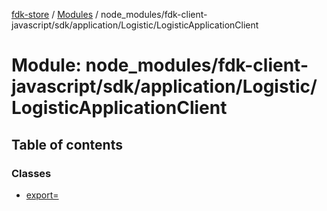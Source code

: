 [fdk-store](../README.md) / [Modules](../modules.md) / node\_modules/fdk-client-javascript/sdk/application/Logistic/LogisticApplicationClient

# Module: node\_modules/fdk-client-javascript/sdk/application/Logistic/LogisticApplicationClient

## Table of contents

### Classes

- [export&#x3D;](../classes/node_modules_fdk_client_javascript_sdk_application_Logistic_LogisticApplicationClient.export_.md)
